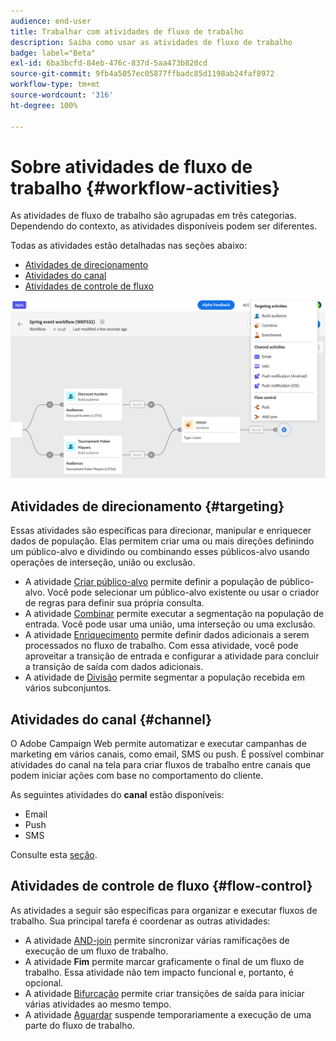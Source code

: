 ```yaml
---
audience: end-user
title: Trabalhar com atividades de fluxo de trabalho
description: Saiba como usar as atividades de fluxo de trabalho
badge: label="Beta"
exl-id: 6ba3bcfd-84eb-476c-837d-5aa473b820cd
source-git-commit: 9fb4a5057ec05877ffbadc85d1198ab24faf8972
workflow-type: tm+mt
source-wordcount: '316'
ht-degree: 100%

---
```



# Sobre atividades de fluxo de trabalho {#workflow-activities}

As atividades de fluxo de trabalho são agrupadas em três categorias. Dependendo do contexto, as atividades disponíveis podem ser diferentes.

Todas as atividades estão detalhadas nas seções abaixo:

* [Atividades de direcionamento](#targeting)
* [Atividades do canal](#channel)
* [Atividades de controle de fluxo](#flow-control)

![](../assets/workflow-activities.png)

## Atividades de direcionamento {#targeting}

Essas atividades são específicas para direcionar, manipular e enriquecer dados de população. Elas permitem criar uma ou mais direções definindo um público-alvo e dividindo ou combinando esses públicos-alvo usando operações de interseção, união ou exclusão.

* A atividade [Criar público-alvo](build-audience.md) permite definir a população de público-alvo. Você pode selecionar um público-alvo existente ou usar o criador de regras para definir sua própria consulta.
* A atividade [Combinar](combine.md) permite executar a segmentação na população de entrada. Você pode usar uma união, uma interseção ou uma exclusão.
* A atividade [Enriquecimento](enrichment.md) permite definir dados adicionais a serem processados no fluxo de trabalho. Com essa atividade, você pode aproveitar a transição de entrada e configurar a atividade para concluir a transição de saída com dados adicionais.
* A atividade de [Divisão](split.md) permite segmentar a população recebida em vários subconjuntos.

## Atividades do canal {#channel}

O Adobe Campaign Web permite automatizar e executar campanhas de marketing em vários canais, como email, SMS ou push. É possível combinar atividades do canal na tela para criar fluxos de trabalho entre canais que podem iniciar ações com base no comportamento do cliente.

As seguintes atividades do **canal** estão disponíveis:

* Email
* Push
* SMS

Consulte esta [seção](enrichment.md).

## Atividades de controle de fluxo {#flow-control}

As atividades a seguir são específicas para organizar e executar fluxos de trabalho. Sua principal tarefa é coordenar as outras atividades:

* A atividade [AND-join](and-join.md) permite sincronizar várias ramificações de execução de um fluxo de trabalho.
* A atividade **Fim** permite marcar graficamente o final de um fluxo de trabalho. Essa atividade não tem impacto funcional e, portanto, é opcional.
* A atividade [Bifurcação](fork.md) permite criar transições de saída para iniciar várias atividades ao mesmo tempo.
* A atividade [Aguardar](wait.md) suspende temporariamente a execução de uma parte do fluxo de trabalho.

<!--
## Data management activities {#data-management}

overview: what they're used for
which use case you can perform with them

list available activites + short description + ref to section
-->

